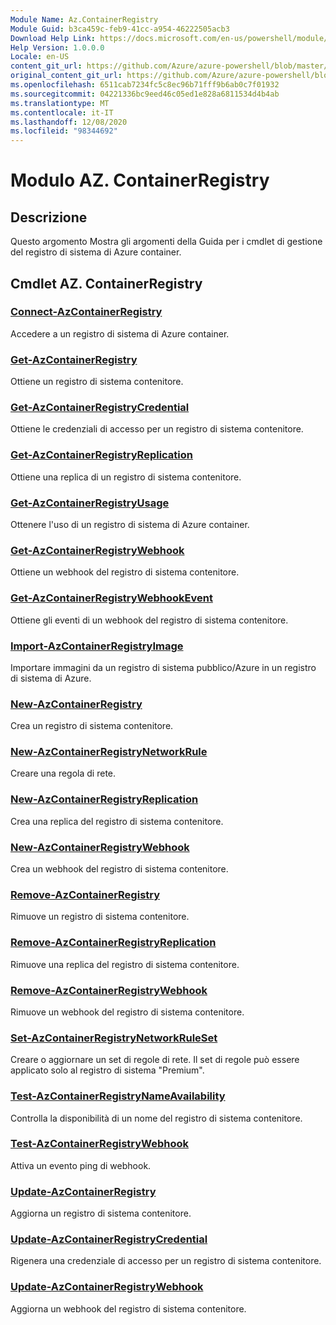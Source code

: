 ```yaml
---
Module Name: Az.ContainerRegistry
Module Guid: b3ca459c-feb9-41cc-a954-46222505acb3
Download Help Link: https://docs.microsoft.com/en-us/powershell/module/az.containerregistry
Help Version: 1.0.0.0
Locale: en-US
content_git_url: https://github.com/Azure/azure-powershell/blob/master/src/ContainerRegistry/ContainerRegistry/help/Az.ContainerRegistry.md
original_content_git_url: https://github.com/Azure/azure-powershell/blob/master/src/ContainerRegistry/ContainerRegistry/help/Az.ContainerRegistry.md
ms.openlocfilehash: 6511cab7234fc5c8ec96b71fff9b6ab0c7f01932
ms.sourcegitcommit: 04221336bc9eed46c05ed1e828a6811534d4b4ab
ms.translationtype: MT
ms.contentlocale: it-IT
ms.lasthandoff: 12/08/2020
ms.locfileid: "98344692"
---
```

# Modulo AZ. ContainerRegistry
## Descrizione
Questo argomento Mostra gli argomenti della Guida per i cmdlet di gestione del registro di sistema di Azure container.

## Cmdlet AZ. ContainerRegistry
### [Connect-AzContainerRegistry](Connect-AzContainerRegistry.md)
Accedere a un registro di sistema di Azure container.

### [Get-AzContainerRegistry](Get-AzContainerRegistry.md)
Ottiene un registro di sistema contenitore.

### [Get-AzContainerRegistryCredential](Get-AzContainerRegistryCredential.md)
Ottiene le credenziali di accesso per un registro di sistema contenitore.

### [Get-AzContainerRegistryReplication](Get-AzContainerRegistryReplication.md)
Ottiene una replica di un registro di sistema contenitore.

### [Get-AzContainerRegistryUsage](Get-AzContainerRegistryUsage.md)
Ottenere l'uso di un registro di sistema di Azure container.

### [Get-AzContainerRegistryWebhook](Get-AzContainerRegistryWebhook.md)
Ottiene un webhook del registro di sistema contenitore.

### [Get-AzContainerRegistryWebhookEvent](Get-AzContainerRegistryWebhookEvent.md)
Ottiene gli eventi di un webhook del registro di sistema contenitore.

### [Import-AzContainerRegistryImage](Import-AzContainerRegistryImage.md)
Importare immagini da un registro di sistema pubblico/Azure in un registro di sistema di Azure.

### [New-AzContainerRegistry](New-AzContainerRegistry.md)
Crea un registro di sistema contenitore.

### [New-AzContainerRegistryNetworkRule](New-AzContainerRegistryNetworkRule.md)
Creare una regola di rete.

### [New-AzContainerRegistryReplication](New-AzContainerRegistryReplication.md)
Crea una replica del registro di sistema contenitore.

### [New-AzContainerRegistryWebhook](New-AzContainerRegistryWebhook.md)
Crea un webhook del registro di sistema contenitore.

### [Remove-AzContainerRegistry](Remove-AzContainerRegistry.md)
Rimuove un registro di sistema contenitore.

### [Remove-AzContainerRegistryReplication](Remove-AzContainerRegistryReplication.md)
Rimuove una replica del registro di sistema contenitore.

### [Remove-AzContainerRegistryWebhook](Remove-AzContainerRegistryWebhook.md)
Rimuove un webhook del registro di sistema contenitore.

### [Set-AzContainerRegistryNetworkRuleSet](Set-AzContainerRegistryNetworkRuleSet.md)
Creare o aggiornare un set di regole di rete. Il set di regole può essere applicato solo al registro di sistema "Premium".

### [Test-AzContainerRegistryNameAvailability](Test-AzContainerRegistryNameAvailability.md)
Controlla la disponibilità di un nome del registro di sistema contenitore.

### [Test-AzContainerRegistryWebhook](Test-AzContainerRegistryWebhook.md)
Attiva un evento ping di webhook.

### [Update-AzContainerRegistry](Update-AzContainerRegistry.md)
Aggiorna un registro di sistema contenitore.

### [Update-AzContainerRegistryCredential](Update-AzContainerRegistryCredential.md)
Rigenera una credenziale di accesso per un registro di sistema contenitore.

### [Update-AzContainerRegistryWebhook](Update-AzContainerRegistryWebhook.md)
Aggiorna un webhook del registro di sistema contenitore.

